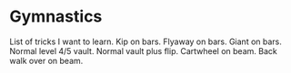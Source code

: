 # Gymnastics
List of tricks I want to learn.
Kip on bars.
Flyaway on bars.
Giant on bars.
Normal level 4/5 vault.
Normal vault plus flip.
Cartwheel on beam.
Back walk over on beam.